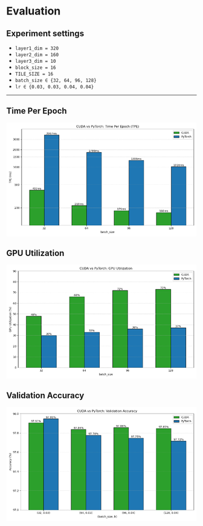 # Evaluation

## Experiment settings
  - `layer1_dim = 320`
  - `layer2_dim = 160`
  - `layer3_dim = 10`
  - `block_size = 16`
  - `TILE_SIZE = 16`
  - `batch_size ∈ {32, 64, 96, 128}`
  - `lr ∈ {0.03, 0.03, 0.04, 0.04}`
---

## Time Per Epoch
<img src=../images/tpe.png width="800px">

## GPU Utilization
<img src=../images/gpu_util.png width="800px">

## Validation Accuracy
<img src=../images/acc.png width="800px">